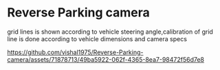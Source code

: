 # Reverse Parking camera
grid lines is shown according to vehicle steering angle,calibration of grid line is done according to vehicle dimensions and camera specs



https://github.com/vishal1975/Reverse-Parking-camera/assets/71878713/49ba5922-062f-4365-8ea7-98472f56d7e8


